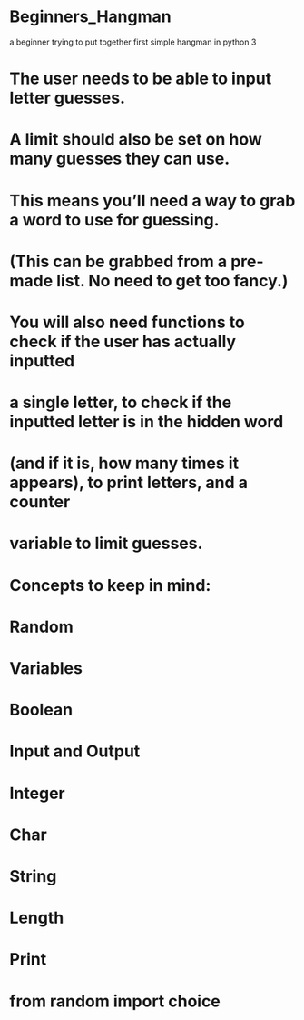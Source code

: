 # Beginners_Hangman
a beginner trying to put together first simple hangman in python 3

# The user needs to be able to input letter guesses.
# A limit should also be set on how many guesses they can use.
# This means you’ll need a way to grab a word to use for guessing.
#  (This can be grabbed from a pre-made list. No need to get too fancy.)
#  You will also need functions to check if the user has actually inputted
#  a single letter, to check if the inputted letter is in the hidden word
#  (and if it is, how many times it appears), to print letters, and a counter
#  variable to limit guesses.
# Concepts to keep in mind:

# Random
# Variables
# Boolean
# Input and Output
# Integer
# Char
# String
# Length
# Print
# from random import choice
